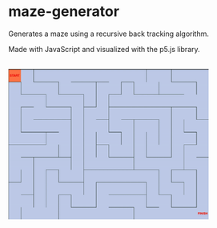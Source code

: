 # maze-generator

Generates a maze using a recursive back tracking algorithm.

Made with JavaScript and visualized with the p5.js library.

<br>

<img src="gif/maze-generator.gif" width="400px">

